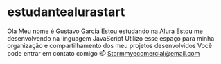 # estudantealurastart
Ola
Meu nome é Gustavo Garcia
Estou estudando na Alura
Estou me desenvolvendo na linguagem JavaScript
Utilizo esse espaço para minha organização e compartilhamento dos meu projetos desenvolvidos
Você pode entrar em contato comigo 📫
Stormmyecomercial@email.com
